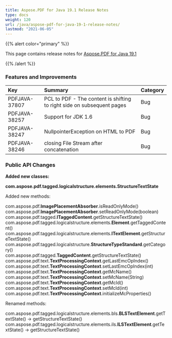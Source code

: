 ```yaml
---
title: Aspose.PDF for Java 19.1 Release Notes
type: docs
weight: 120
url: /java/aspose-pdf-for-java-19-1-release-notes/
lastmod: "2021-06-05"
---
```


{{% alert color="primary" %}}

This page contains release notes for [Aspose.PDF for Java 19.1](https://repository.aspose.com/repo/com/aspose/aspose-pdf/19.1/)

{{% /alert %}}
### **Features and Improvements**

|**Key**|**Summary**|**Category**|
| :- | :- | :- |
|PDFJAVA-37807|PCL to PDF - The content is shifting to right side on subsequent pages  |Bug|
|PDFJAVA-38257|Support for JDK 1.6|Bug|
|PDFJAVA-38247|NullpointerException on HTML to PDF|Bug|
|PDFJAVA-38246|closing File Stream after concatenation|Bug|
### **Public API Changes**
**Added new classes:**

**com.aspose.pdf.tagged.logicalstructure.elements.StructureTextState**

Added new methods:

com.aspose.pdf.**ImagePlacementAbsorber**.isReadOnlyMode()  
com.aspose.pdf.**ImagePlacementAbsorber**.setReadOnlyMode(boolean)  
com.aspose.pdf.tagged.**ITaggedContent**.getStructureTextState()  
com.aspose.pdf.tagged.logicalstructure.elements.**Element**.getTaggedContent()  
com.aspose.pdf.tagged.logicalstructure.elements.**ITextElement**.getStructureTextState()  
com.aspose.pdf.tagged.logicalstructure.**StructureTypeStandard**.getCategory()  
com.aspose.pdf.tagged.**TaggedContent**.getStructureTextState()  
com.aspose.pdf.text.**TextProcessingContext**.getLastEmcOpIndex()  
com.aspose.pdf.text.**TextProcessingContext**.setLastEmcOpIndex(int)  
com.aspose.pdf.text.**TextProcessingContext**.getMcName()  
com.aspose.pdf.text.**TextProcessingContext**.setMcName(String)  
com.aspose.pdf.text.**TextProcessingContext**.getMcId()  
com.aspose.pdf.text.**TextProcessingContext**.setMcId(int)  
com.aspose.pdf.text.**TextProcessingContext**.initializeMcProperties()  

Renamed methods:

com.aspose.pdf.tagged.logicalstructure.elements.bls.**BLSTextElement**.getTextState() -> getStructureTextState()  
com.aspose.pdf.tagged.logicalstructure.elements.ils.**ILSTextElement**.getTextState() -> getStructureTextState()  
